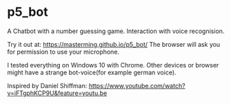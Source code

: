 # p5_bot
A Chatbot with a number guessing game. Interaction with voice recognision.

Try it out at: https://masterming.github.io/p5_bot/
The browser will ask you for permission to use your microphone.

I tested everything on Windows 10 with Chrome.
Other devices or browser might have a strange bot-voice(for example german voice).

Inspired by Daniel Shiffman: https://www.youtube.com/watch?v=iFTgphKCP9U&feature=youtu.be
